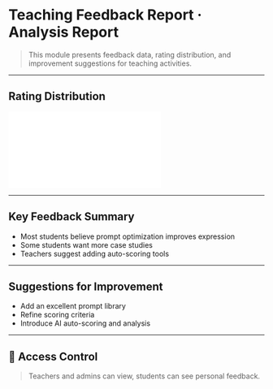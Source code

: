# Teaching Feedback Report · Analysis Report

> This module presents feedback data, rating distribution, and improvement suggestions for teaching activities.

---

## Rating Distribution

![Rating Chart](/report/report-template.html)

---

## Key Feedback Summary

- Most students believe prompt optimization improves expression
- Some students want more case studies
- Teachers suggest adding auto-scoring tools

---

## Suggestions for Improvement

- Add an excellent prompt library
- Refine scoring criteria
- Introduce AI auto-scoring and analysis

---

## 🔐 Access Control

> Teachers and admins can view, students can see personal feedback.

